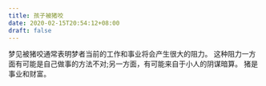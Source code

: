 ```yaml
---
title: 孩子被猪咬
date: 2020-02-15T20:54:12+08:00
draft: false
---
```


梦见被猪咬通常表明梦者当前的工作和事业将会产生很大的阻力。
这种阻力一方面有可能是自己做事的方法不对;另一方面，有可能来自于小人的阴谋暗算。
猪是事业和财富。
